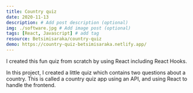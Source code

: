 ```yaml
---
title: Country quiz
date: 2020-11-13
description: # Add post description (optional)
img: ./software.jpg # Add image post (optional)
tags: [React, Javascript] # add tag
resource: Betsimisaraka/country-quiz
demo: https://country-quiz-betsimisaraka.netlify.app/
---
```


I created this fun quiz from scratch by using React including React Hooks.

In this project, I created a little quiz which contains two questions about a country. This is called a country quiz app using an API, and using React to handle the frontend.
